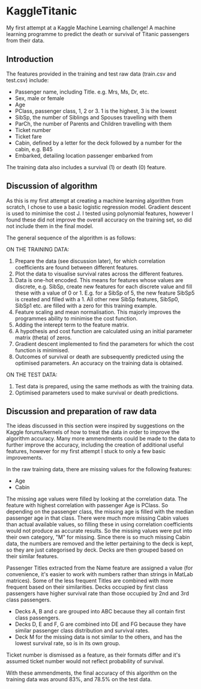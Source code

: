 # KaggleTitanic
My first attempt at a Kaggle Machine Learning challenge! A machine learning programme to predict the death or survival of Titanic passengers from their data.

## Introduction
The features provided in the training and test raw data (train.csv and test.csv) include:
- Passenger name, including Title. e.g. Mrs, Ms, Dr, etc.
- Sex, male or female
- Age
- PClass, passenger class, 1, 2 or 3. 1 is the highest, 3 is the lowest 
- SibSp, the number of Siblings and Spouses travelling with them
- ParCh, the number of Parents and Children travelling with them
- Ticket number
- Ticket fare
- Cabin, defined by a letter for the deck followed by a number for the cabin, e.g. B45
- Embarked, detailing location passenger embarked from

The training data also includes a survival (1) or death (0) feature.

## Discussion of algorithm
As this is my first attempt at creating a machine learning algorithm from scratch, I chose to use a basic logistic regression model. Gradient descent is used to minimise the cost J.
I tested using polynomial features, however I found these did not improve the overall accuracy on the training set, so did not include them in the final model.

The general sequence of the algorithm is as follows:

ON THE TRAINING DATA:
1. Prepare the data (see discussion later), for which correlation coefficients are found between different features.
2. Plot the data to visualise survival rates across the different features. 
3. Data is one-hot encoded. This means for features whose values are discrete, e.g. SibSp, create new features for each discrete value and fill these with a value of 0 or 1. E.g. for a SibSp of 5, the new feature SibSp5 is created and filled with a 1. All other new SibSp features, SibSp0, SibSp1 etc. are filled with a zero for this training example. 
4. Feature scaling and mean normalisation. This majorly improves the programmes ability to minimise the cost function. 
5. Adding the interept term to the feature matrix. 
6. A hypothesis and cost function are calculated using an initial parameter matrix (theta) of zeros. 
7. Gradient descent implemented to find the parameters for which the cost function is minimised. 
8. Outcomes of survival or death are subsequently predicted using the optimised parameters. An accuracy on the training data is obtained.

ON THE TEST DATA:
1. Test data is prepared, using the same methods as with the training data.
2. Optimised parameters used to make survival or death predictions.


## Discussion and preparation of raw data
The ideas discussed in this section were inspired by suggestions on the Kaggle forums/kernels of how to treat the data in order to improve the algorithm accuracy. Many more ammendments could be made to the data to further improve the accuracy, including the creation of additional useful features, however for my first attempt I stuck to only a few basic improvements.

In the raw training data, there are missing values for the following features:
- Age
- Cabin

The missing age values were filled by looking at the correlation data. The feature with highest correlation with passenger Age is PClass. So depending on the passenger class, the missing age is filled with the median passenger age in that class. 
There were much more missing Cabin values than actual available values, so filling these in using correlation coefficients would not produce as accurate results. So the missing values were put into their own category, "M" for missing.
Since there is so much missing Cabin data, the numbers are removed and the letter pertaining to the deck is kept, so they are just categorised by deck. Decks are then grouped based on their similar features. 

Passenger Titles extracted from the Name feature are assigned a value (for convenience, it's easier to work with numbers rather than strings in MatLab matrices). Some of the less frequent Titles are combined with more frequent based on their similarities. Decks occupied by first class passengers have higher survival rate than those occupied by 2nd and 3rd class passengers. 
- Decks A, B and c are grouped into ABC because they all contain first class passengers.
- Decks D, E and F, G are combined into DE and FG because they have similar passenger class distribution and survival rates.
- Deck M for the missing data is not similar to the others, and has the lowest survival rate, so is in its own group. 

Ticket number is dismissed as a feature, as their formats differ and it's assumed ticket number would not reflect probability of survival. 

With these ammendments, the final accuracy of this algorithm on the training data was around 83%, and 78.5% on the test data.

